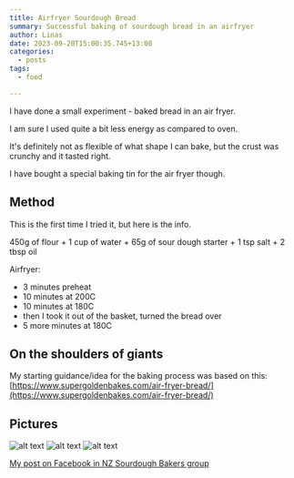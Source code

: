 ```yaml
---
title: Airfryer Sourdough Bread
summary: Successful baking of sourdough bread in an airfryer
author: Linas
date: 2023-09-20T15:00:35.745+13:00
categories:
  - posts
tags:
  - food

---
```


I have done a small experiment - baked bread in an air fryer.

I am sure I used quite a bit less energy as compared to oven.

It's definitely not as flexible of what shape I can bake, but the crust was crunchy and it tasted right.

I have bought a special baking tin for the air fryer though.

## Method

This is the first time I tried it, but here is the info.

450g of flour + 1 cup of water + 65g of sour dough starter + 1 tsp salt + 2 tbsp oil

Airfryer:
- 3 minutes preheat
- 10 minutes at 200C
- 10 minutes at 180C
- then I took it out of the basket, turned the bread over
- 5 more minutes at 180C

## On the shoulders of giants

My starting guidance/idea for the baking process was based on this: [https://www.supergoldenbakes.com/air-fryer-bread/](https://www.supergoldenbakes.com/air-fryer-bread/)

## Pictures

![alt text](/2023/2023-airfryer-bread-1.jpg)
![alt text](/2023/2023-airfryer-bread-2.jpg)
![alt text](/2023/2023-airfryer-tin.jpg)


[My post on Facebook in NZ Sourdough Bakers group](https://www.facebook.com/groups/385677904952033/posts/2262031277316677/)